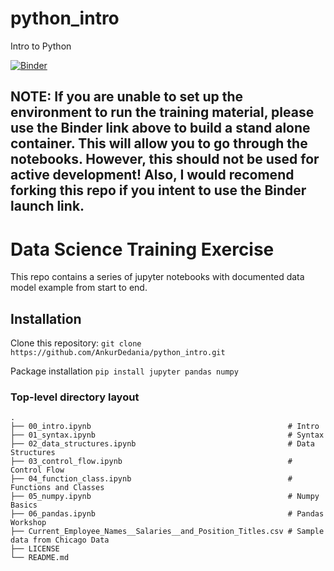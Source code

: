 # python_intro
Intro to Python

[![Binder](https://mybinder.org/badge_logo.svg)](https://mybinder.org/v2/gh/AnkurDedania/python_intro.git/master)

## NOTE: If you are unable to set up the environment to run the training material, please use the Binder link above to build a stand alone container. This will allow you to go through the notebooks. However, this should not be used for active development! Also, I would recomend forking this repo if you intent to use the Binder launch link.

# Data Science Training Exercise
This repo contains a series of jupyter notebooks with documented data model example from start to end.


## Installation
Clone this repository: `git clone https://github.com/AnkurDedania/python_intro.git`<br />

Package installation
`pip install jupyter pandas numpy`

### Top-level directory layout

    .
    ├── 00_intro.ipynb                                            # Intro
    ├── 01_syntax.ipynb                                           # Syntax
    ├── 02_data_structures.ipynb                                  # Data Structures
    ├── 03_control_flow.ipynb                                     # Control Flow
    ├── 04_function_class.ipynb                                   # Functions and Classes
    ├── 05_numpy.ipynb                                            # Numpy Basics
    ├── 06_pandas.ipynb                                           # Pandas Workshop
    ├── Current_Employee_Names__Salaries__and_Position_Titles.csv # Sample data from Chicago Data
    ├── LICENSE
    └── README.md